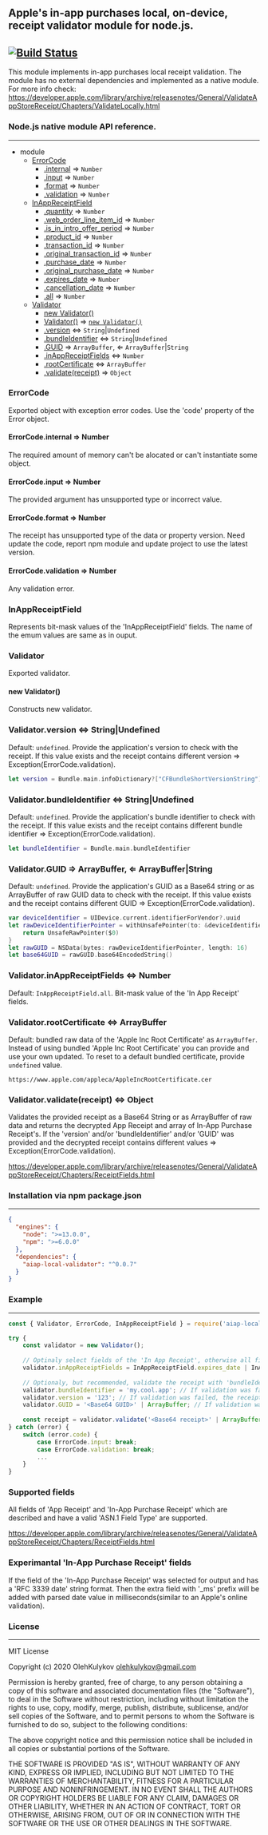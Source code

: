 ## Apple's in-app purchases local, on-device, receipt validator module for node.js.
[![Build Status](https://travis-ci.org/OlehKulykov/aiap-local-validator.svg?branch=master)](https://travis-ci.org/OlehKulykov/aiap-local-validator)
-----------

This module implements in-app purchases local receipt validation.
The module has no external dependencies and implemented as a native module. 
For more info check: https://developer.apple.com/library/archive/releasenotes/General/ValidateAppStoreReceipt/Chapters/ValidateLocally.html

### Node.js native module API reference.
-----------

* module  
  * [ErrorCode](#enum_errorcode)
    * [.internal](#enum_errorcode_internal) ⇒ ```Number```
    * [.input](#enum_errorcode_input) ⇒ ```Number```
    * [.format](#enum_errorcode_format) ⇒ ```Number```
    * [.validation](#enum_errorcode_validation) ⇒ ```Number```
  * [InAppReceiptField](#enum_inappreceiptfield)
    * [.quantity](#enum_inappreceiptfield_quantity) ⇒ ```Number```
    * [.web_order_line_item_id](#enum_inappreceiptfield_web_order_line_item_id) ⇒ ```Number```
    * [.is_in_intro_offer_period](#enum_inappreceiptfield_is_in_intro_offer_period) ⇒ ```Number```
    * [.product_id](#enum_inappreceiptfield_product_id) ⇒ ```Number```
    * [.transaction_id](#enum_inappreceiptfield_transaction_id) ⇒ ```Number```
    * [.original_transaction_id](#enum_inappreceiptfield_original_transaction_id) ⇒ ```Number```
    * [.purchase_date](#enum_inappreceiptfield_purchase_date) ⇒ ```Number```
    * [.original_purchase_date](#enum_inappreceiptfield_original_purchase_date) ⇒ ```Number```
    * [.expires_date](#enum_inappreceiptfield_expires_date) ⇒ ```Number```
    * [.cancellation_date](#enum_inappreceiptfield_cancellation_date) ⇒ ```Number```
    * [.all](#enum_inappreceiptfield_all) ⇒ ```Number```
  * [Validator](#class_validator)
    * [new Validator()](#class_validator_new)
    * [Validator()](#class_validator_new) ⇒ <code>[new Validator()](#class_validator_new)</code>
    * [.version](#class_validator_version) ⇔ ```String```|```Undefined```
    * [.bundleIdentifier](#class_validator_bundle_identifier) ⇔ ```String```|```Undefined```
    * [.GUID](#class_validator_guid) ⇒ ```ArrayBuffer```, ⇐ ```ArrayBuffer```|```String```
    * [.inAppReceiptFields](#class_validator_inappreceiptfields)  ⇔ ```Number```
    * [.rootCertificate](#class_validator_root_certificate) ⇔ ```ArrayBuffer```
    * [.validate(receipt)](#class_validator_validate) ⇒ ```Object```
    
    
### <a name="enum_errorcode"></a>ErrorCode
Exported object with exception error codes. Use the 'code' property of the Error object.

#### <a name="enum_errorcode_internal"></a>ErrorCode.internal ⇒ Number
The required amount of memory can't be alocated or can't instantiate some object.

#### <a name="enum_errorcode_input"></a>ErrorCode.input ⇒ Number
The provided argument has unsupported type or incorrect value.

#### <a name="enum_errorcode_format"></a>ErrorCode.format ⇒ Number
The receipt has unsupported type of the data or property version. Need update the code, report npm module and update project to use the latest version.

#### <a name="enum_errorcode_validation"></a>ErrorCode.validation ⇒ Number
Any validation error. 

### <a name="enum_inappreceiptfield"></a>InAppReceiptField
Represents bit-mask values of the 'InAppReceiptField' fields. The name of the emum values are same as in ouput.

### <a name="class_validator"></a>Validator
Exported validator.

#### <a name="class_validator_new"></a>new Validator()
Constructs new validator.

### <a name="class_validator_version"></a>Validator.version ⇔ String|Undefined
Default: ```undefined```.
Provide the application's version to check with the receipt.
If this value exists and the receipt contains different version ⇒ Exception(ErrorCode.validation).
```swift
let version = Bundle.main.infoDictionary?["CFBundleShortVersionString"] as? String
```

### <a name="class_validator_bundle_identifier"></a>Validator.bundleIdentifier ⇔ String|Undefined
Default: ```undefined```.
Provide the application's bundle identifier to check with the receipt.
If this value exists and the receipt contains different bundle identifier ⇒ Exception(ErrorCode.validation).
```swift
let bundleIdentifier = Bundle.main.bundleIdentifier
```

### <a name="class_validator_guid"></a>Validator.GUID ⇒ ArrayBuffer, ⇐ ArrayBuffer|String
Default: ```undefined```.
Provide the application's GUID as a Base64 string or as ArrayBuffer of raw GUID data to check with the receipt.
If this value exists and the receipt contains different GUID ⇒ Exception(ErrorCode.validation).
```swift
var deviceIdentifier = UIDevice.current.identifierForVendor?.uuid
let rawDeviceIdentifierPointer = withUnsafePointer(to: &deviceIdentifier) {
    return UnsafeRawPointer($0)
}
let rawGUID = NSData(bytes: rawDeviceIdentifierPointer, length: 16)
let base64GUID = rawGUID.base64EncodedString()
```

### <a name="class_validator_inappreceiptfields"></a>Validator.inAppReceiptFields ⇔ Number
Default: ```InAppReceiptField.all```.
Bit-mask value of the 'In App Receipt' fields.

### <a name="class_validator_root_certificate"></a>Validator.rootCertificate ⇔ ArrayBuffer
Default: bundled raw data of the 'Apple Inc Root Certificate' as ```ArrayBuffer```.
Instead of using bundled 'Apple Inc Root Certificate' you can provide and use your own updated.
To reset to a default bundled certificate, provide ```undefined``` value.
```
https://www.apple.com/appleca/AppleIncRootCertificate.cer
```

### <a name="class_validator_validate"></a>Validator.validate(receipt) ⇔ Object 
Validates the provided receipt as a Base64 String or as ArrayBuffer of raw data and returns the decrypted App Receipt and array of In-App Purchase Receipt's. 
If the 'version' and/or 'bundleIdentifier' and/or 'GUID' was provided and the decrypted receipt contains different values ⇒ Exception(ErrorCode.validation). 

https://developer.apple.com/library/archive/releasenotes/General/ValidateAppStoreReceipt/Chapters/ReceiptFields.html


### Installation via npm package.json
-----------

```json
{
  "engines": {
    "node": ">=13.0.0",
    "npm": ">=6.0.0"
  },
  "dependencies": {
    "aiap-local-validator": "^0.0.7"
  }
}
```


### Example
-----------

```javascript
const { Validator, ErrorCode, InAppReceiptField } = require('aiap-local-validator');

try {
    const validator = new Validator();
    
    // Optinaly select fields of the 'In App Receipt', otherwise all fields.
    validator.inAppReceiptFields = InAppReceiptField.expires_date | InAppReceiptField.product_id;
    
    // Optionaly, but recommended, validate the receipt with 'bundleIdentifier', 'version' and 'GUID'.
    validator.bundleIdentifier = 'my.cool.app'; // If validation was failed, the receipt was created by another app -> invalid.
    validator.version = '123'; // If validation was failed, the receipt was created by another version of the app -> invalid.
    validator.GUID = '<Base64 GUID>' | ArrayBuffer; // If validation was failed, the receipt was created on another device -> invalid.
    
    const receipt = validator.validate('<Base64 receipt>' | ArrayBuffer); 
} catch (error) {
    switch (error.code) {
        case ErrorCode.input: break;
        case ErrorCode.validation: break;
        ...
    }
}
```


### Supported fields
All fields of 'App Receipt' and 'In-App Purchase Receipt' which are described and have a valid 'ASN.1 Field Type' are supported.

https://developer.apple.com/library/archive/releasenotes/General/ValidateAppStoreReceipt/Chapters/ReceiptFields.html


### Experimantal 'In-App Purchase Receipt' fields
If the field of the 'In-App Purchase Receipt' was selected for output and has a 'RFC 3339 date' string format.
Then the extra field with '_ms' prefix will be added with parsed date value in milliseconds(similar to an Apple's online validation).


### License
-----------
MIT License

Copyright (c) 2020 OlehKulykov <olehkulykov@gmail.com>

Permission is hereby granted, free of charge, to any person obtaining a copy
of this software and associated documentation files (the "Software"), to deal
in the Software without restriction, including without limitation the rights
to use, copy, modify, merge, publish, distribute, sublicense, and/or sell
copies of the Software, and to permit persons to whom the Software is
furnished to do so, subject to the following conditions:

The above copyright notice and this permission notice shall be included in all
copies or substantial portions of the Software.

THE SOFTWARE IS PROVIDED "AS IS", WITHOUT WARRANTY OF ANY KIND, EXPRESS OR
IMPLIED, INCLUDING BUT NOT LIMITED TO THE WARRANTIES OF MERCHANTABILITY,
FITNESS FOR A PARTICULAR PURPOSE AND NONINFRINGEMENT. IN NO EVENT SHALL THE
AUTHORS OR COPYRIGHT HOLDERS BE LIABLE FOR ANY CLAIM, DAMAGES OR OTHER
LIABILITY, WHETHER IN AN ACTION OF CONTRACT, TORT OR OTHERWISE, ARISING FROM,
OUT OF OR IN CONNECTION WITH THE SOFTWARE OR THE USE OR OTHER DEALINGS IN THE
SOFTWARE.
